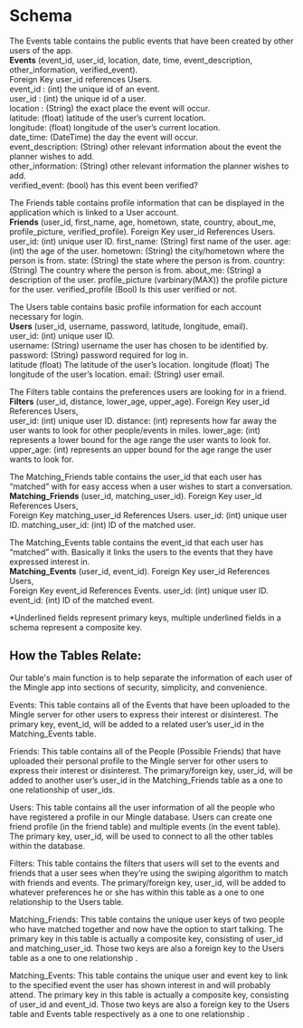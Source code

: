 # Schema
The Events table contains the public events that have been created by other users of the app.     
**Events** (event_id, user_id, location, date, time, event_description, other_information, verified_event).    
	Foreign Key user_id references Users.    
event_id : (int) the unique id of an event.   
user_id : (int) the unique id of a user.   
location : (String) the exact place the event will occur.   
latitude: (float) latitude of the user’s current location.   
longitude: (float) longitude of the user’s current location.   
date_time: (DateTime) the day the event will occur.   
event_description: (String) other relevant information about the event the planner wishes to add.   
other_information: (String) other relevant information the planner wishes to add.   
verified_event: (bool) has this event been verified?     

The Friends table contains profile information that can be displayed in the application which is linked to a User account.  
**Friends** (user_id, first_name, age, hometown, state, country, about_me, profile_picture, verified_profile). 
	Foreign Key user_id References Users. 
user_id: (int) unique user ID. 
first_name: (String) first name of the user. 
age: (int) the age of the user. 
hometown: (String) the city/hometown where the person is from. 
state: (String) the state where the person is from. 
country: (String) The country where the person is from. 
about_me: (String) a description of the user. 
profile_picture (varbinary(MAX)) the profile picture for the user. 
verified_profile (Bool) Is this user verified or not.  

The Users table contains basic profile information for each account necessary for login.   
**Users** (user_id, username, password, latitude, longitude, email).  
user_id: (int) unique user ID.  
username: (String) username the user has chosen to be identified by.  
password: (String) password required for log in.  
latitude (float) The latitude of the user’s location. 
longitude (float) The longitude of the user’s location. 
email: (String) user email. 

The Filters table contains the preferences users are looking for in a friend.  
**Filters** (user_id, distance, lower_age, upper_age). 
	Foreign Key user_id References Users,  
user_id: (int) unique user ID. 
distance: (int) represents how far away the user wants to look for other people/events in miles. 
lower_age: (int) represents a lower bound for the age range the user wants to look for.  
upper_age: (int) represents an upper bound for the age range the user wants to look for.  

The Matching_Friends table contains the user_id that each user has “matched” with for easy access when a user wishes to start a conversation.  
**Matching_Friends** (user_id, matching_user_id). 
	Foreign Key user_id References Users,  
	Foreign Key matching_user_id References Users. 
user_id: (int) unique user ID. 
matching_user_id: (int) ID of the matched user. 

The Matching_Events table contains the event_id that each user has “matched” with. Basically it links the users to the events that they have expressed interest in.   
**Matching_Events** (user_id, event_id). 
	Foreign Key user_id References Users,  
	Foreign Key event_id References Events. 
user_id: (int) unique user ID. 
event_id: (int) ID of the matched event. 


*Underlined fields represent primary keys, multiple underlined fields in a schema represent a composite key.  

## How the Tables Relate:  
Our table's main function is to help separate the information of each user of the Mingle app into sections of security, simplicity, and convenience.  

Events: This table contains all of the Events that have been uploaded to the Mingle server for other users to express their interest or disinterest. The primary key, event_id, will be added to a related user’s user_id in the Matching_Events table.  

Friends: This table contains all of the People (Possible Friends) that have uploaded their personal profile to the Mingle server for other users to express their interest or disinterest. The primary/foreign key, user_id, will be added to another user’s user_id in the Matching_Friends table as a one to one relationship of user_ids.

Users: This table contains all the user information of all the people who have registered a profile in our Mingle database. Users can create one friend profile (in the friend table) and multiple events (in the event table). The primary key, user_id, will be used to connect to all the other tables within the database.

Filters: This table contains the filters that users will set to the events and friends that a user sees when they’re using the swiping algorithm to match with friends and events. The primary/foreign key, user_id, will be added to whatever preferences he or she has within this table as a one to one relationship to the Users table.

Matching_Friends: This table contains the unique user keys of two people who have matched together and now have the option to start talking. The primary key in this table is actually a composite key, consisting of user_id and matching_user_id. Those two keys are also a foreign key to the Users table as a one to one relationship .

Matching_Events: This table contains the unique user and event key to link to the specified event the user has shown interest in and will probably attend. The primary key in this table is actually a composite key, consisting of user_id and event_id. Those two keys are also a foreign key to the Users table and Events table respectively as a one to one relationship .
